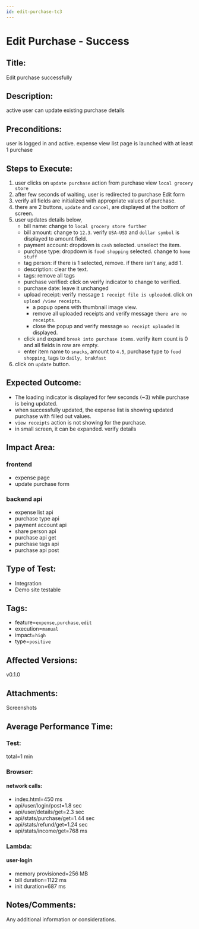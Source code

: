 ```yaml
---
id: edit-purchase-tc3
---
```


# Edit Purchase - Success

## Title:

Edit purchase successfully

## Description:

active user can update existing purchase details

## Preconditions:

user is logged in and active. expense view list page is launched with at least 1 purchase

## Steps to Execute:

1. user clicks on `update purchase` action from purchase view `local grocery store`
2. after few seconds of waiting, user is redirected to purchase Edit form
3. verify all fields are initialized with appropriate values of purchase.
4. there are 2 buttons, `update` and `cancel`, are displayed at the bottom of screen.
5. user updates details below,
   - bill name: change to `local grocery store further`
   - bill amount: change to `12.3`. verify `USA-USD` and `dollar symbol` is displayed to amount field.
   - payment account: dropdown is `cash` selected. unselect the item.
   - purchase type: dropdown is `food shopping` selected. change to `home stuff`
   - tag person: if there is 1 selected, remove. if there isn't any, add 1.
   - description: clear the text.
   - tags: remove all tags
   - purchase verified: click on verify indicator to change to verified.
   - purchase date: leave it unchanged
   - upload receipt: verify message `1 receipt file is uploaded`. click on `upload /view receipts`.
     - a popup opens with thumbnail image view.
     - remove all uploaded receipts and verify message `there are no receipts`.
     - close the popup and verify message `no receipt uploaded` is displayed.
   - click and expand `break into purchase items`. verify item count is 0 and all fields in row are empty.
   - enter item name to `snacks`, amount to `4.5`, purchase type to `food shopping`, tags to `daily, brakfast`
6. click on `update` button.

## Expected Outcome:

- The loading indicator is displayed for few seconds (~3) while purchase is being updated.
- when successfully updated, the expense list is showing updated purchase with filled out values.
- `view receipts` action is not showing for the purchase.
- in small screen, it can be expanded. verify details

## Impact Area:

### frontend

- expense page
- update purchase form

### backend api

- expense list api
- purchase type api
- payment account api
- share person api
- purchase api get
- purchase tags api
- purchase api post

## Type of Test:

- Integration
- Demo site testable

## Tags:

- feature=`expense,purchase,edit`
- execution=`manual`
- impact=`high`
- type=`positive`

## Affected Versions:

v0.1.0

## Attachments:

Screenshots

## Average Performance Time:

### Test:

total=1 min

### Browser:

#### network calls:

- index.html=450 ms
- api/user/login/post=1.8 sec
- api/user/details/get=2.3 sec
- api/stats/purchase/get=1.44 sec
- api/stats/refund/get=1.24 sec
- api/stats/income/get=768 ms

### Lambda:

#### user-login

- memory provisioned=256 MB
- bill duration=1122 ms
- init duration=687 ms

## Notes/Comments:

Any additional information or considerations.
